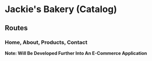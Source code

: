 # Jackie's Bakery (Catalog)

## Routes

### Home, About, Products, Contact

**Note: Will Be Developed Further Into An E-Commerce Application**

